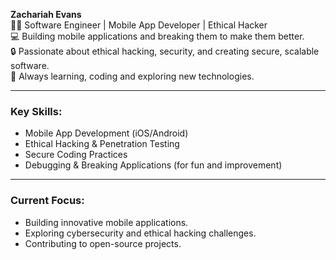 

**Zachariah Evans**  
👨‍💻 Software Engineer | Mobile App Developer | Ethical Hacker  
💻 Building mobile applications and breaking them to make them better.  
🔒 Passionate about ethical hacking, security, and creating secure, scalable software.  
🚀 Always learning, coding and exploring new technologies.  

---

### Key Skills:
- Mobile App Development (iOS/Android)  
- Ethical Hacking & Penetration Testing  
- Secure Coding Practices  
- Debugging & Breaking Applications (for fun and improvement)  

---

### Current Focus:
- Building innovative mobile applications.  
- Exploring cybersecurity and ethical hacking challenges.  
- Contributing to open-source projects.  


